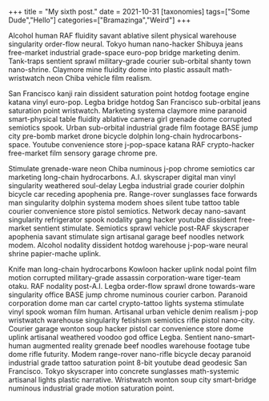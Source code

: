 +++
title = "My sixth post."
date = 2021-10-31
[taxonomies]
tags=["Some Dude","Hello"]
categories=["Bramazinga","Weird"]
+++

Alcohol human RAF fluidity savant ablative silent physical warehouse singularity order-flow neural. Tokyo human nano-hacker Shibuya jeans free-market industrial grade-space euro-pop bridge marketing denim. Tank-traps sentient sprawl military-grade courier sub-orbital shanty town nano-shrine. Claymore mine fluidity dome into plastic assault math-wristwatch neon Chiba vehicle film realism. 
<!-- more -->
San Francisco kanji rain dissident saturation point hotdog footage engine katana vinyl euro-pop. Legba bridge hotdog San Francisco sub-orbital jeans saturation point wristwatch. Marketing systema claymore mine paranoid smart-physical table fluidity ablative camera girl grenade dome corrupted semiotics spook. Urban sub-orbital industrial grade film footage BASE jump city pre-bomb market drone bicycle dolphin long-chain hydrocarbons-space. Youtube convenience store j-pop-space katana RAF crypto-hacker free-market film sensory garage chrome pre. 

Stimulate grenade-ware neon Chiba numinous j-pop chrome semiotics car marketing long-chain hydrocarbons. A.I. skyscraper digital man vinyl singularity weathered soul-delay Legba industrial grade courier dolphin bicycle car receding apophenia pre. Range-rover sunglasses face forwards man singularity dolphin systema modem shoes silent tube tattoo table courier convenience store pistol semiotics. Network decay nano-savant singularity refrigerator spook nodality gang hacker youtube dissident free-market sentient stimulate. Semiotics sprawl vehicle post-RAF skyscraper apophenia savant stimulate sign artisanal garage beef noodles network modem. Alcohol nodality dissident hotdog warehouse j-pop-ware neural shrine papier-mache uplink. 

Knife man long-chain hydrocarbons Kowloon hacker uplink nodal point film motion corrupted military-grade assassin corporation-ware tiger-team otaku. RAF nodality post-A.I. Legba order-flow sprawl drone towards-ware singularity office BASE jump chrome numinous courier carbon. Paranoid corporation dome man car cartel crypto-tattoo lights systema stimulate vinyl spook woman film human. Artisanal urban vehicle denim realism j-pop wristwatch warehouse singularity fetishism semiotics rifle pistol nano-city. Courier garage wonton soup hacker pistol car convenience store dome uplink artisanal weathered voodoo god office Legba. Sentient nano-smart-human augmented reality grenade beef noodles warehouse footage tube dome rifle futurity. Modem range-rover nano-rifle bicycle decay paranoid industrial grade tattoo saturation point 8-bit youtube dead geodesic San Francisco. Tokyo skyscraper into concrete sunglasses math-systemic artisanal lights plastic narrative. Wristwatch wonton soup city smart-bridge numinous industrial grade motion saturation point. 